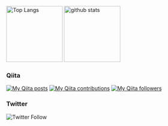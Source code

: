 <p align="left"> 
  <img alt="Top Langs" height="150px" src="https://github-readme-stats.vercel.app/api/top-langs/?username=HI-0123&layout=compact&show_icons=ture&theme=dark" />
  <img alt="github stats" height="150px" src="https://github-readme-stats.vercel.app/api?username=HI-0123&show_icons=ture&theme=dark" />
</p>

### Qiita

<div>
<p><a href="http://qiita.com/Hiiisan"><img src="https://qiita-badge.apiapi.app/s/Hiiisan/posts.svg" alt="My Qiita posts"></a>
<a href="http://qiita.com/Hiiisan"><img src="https://qiita-badge.apiapi.app/s/Hiiisan/contributions.svg" alt="My Qiita contributions"></a>
<a href="http://qiita.com/Hiiisan"><img src="https://qiita-badge.apiapi.app/s/Hiiisan/followers.svg" alt="My Qiita followers"></a></p>
</div>

### Twitter

<img alt="Twitter Follow" src="https://img.shields.io/twitter/follow/Hiiisan6?style=social">
